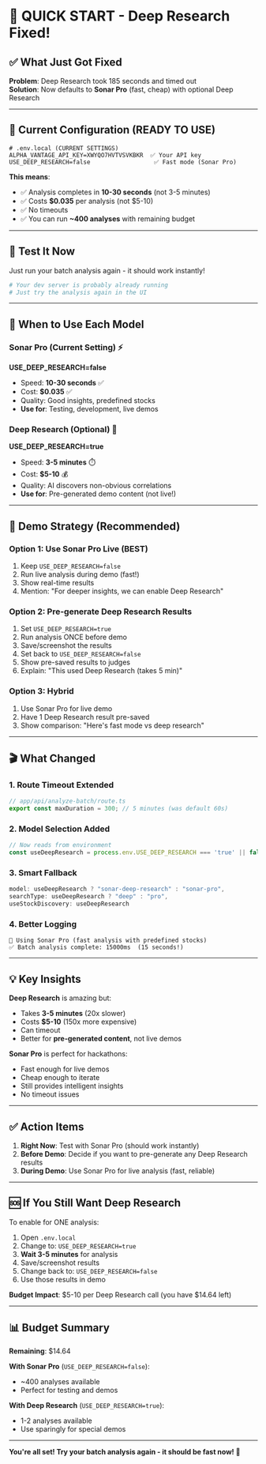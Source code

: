 # 🚀 QUICK START - Deep Research Fixed!

## ✅ What Just Got Fixed

**Problem**: Deep Research took 185 seconds and timed out  
**Solution**: Now defaults to **Sonar Pro** (fast, cheap) with optional Deep Research

---

## 🎯 Current Configuration (READY TO USE)

```env
# .env.local (CURRENT SETTINGS)
ALPHA_VANTAGE_API_KEY=XWYQO7HVTVSVKBKR  ✅ Your API key
USE_DEEP_RESEARCH=false                  ✅ Fast mode (Sonar Pro)
```

**This means**:
- ✅ Analysis completes in **10-30 seconds** (not 3-5 minutes)
- ✅ Costs **$0.035** per analysis (not $5-10)
- ✅ No timeouts
- ✅ You can run **~400 analyses** with remaining budget

---

## 🏃 Test It Now

Just run your batch analysis again - it should work instantly!

```powershell
# Your dev server is probably already running
# Just try the analysis again in the UI
```

---

## 🔄 When to Use Each Model

### Sonar Pro (Current Setting) ⚡
**USE_DEEP_RESEARCH=false**
- Speed: **10-30 seconds** ✅
- Cost: **$0.035** ✅
- Quality: Good insights, predefined stocks
- **Use for**: Testing, development, live demos

### Deep Research (Optional) 🐌
**USE_DEEP_RESEARCH=true**
- Speed: **3-5 minutes** ⏱️
- Cost: **$5-10** 💰
- Quality: AI discovers non-obvious correlations
- **Use for**: Pre-generated demo content (not live!)

---

## 📝 Demo Strategy (Recommended)

### Option 1: Use Sonar Pro Live (BEST)
1. Keep `USE_DEEP_RESEARCH=false`
2. Run live analysis during demo (fast!)
3. Show real-time results
4. Mention: "For deeper insights, we can enable Deep Research"

### Option 2: Pre-generate Deep Research Results
1. Set `USE_DEEP_RESEARCH=true`
2. Run analysis ONCE before demo
3. Save/screenshot the results
4. Set back to `USE_DEEP_RESEARCH=false`
5. Show pre-saved results to judges
6. Explain: "This used Deep Research (takes 5 min)"

### Option 3: Hybrid
1. Use Sonar Pro for live demo
2. Have 1 Deep Research result pre-saved
3. Show comparison: "Here's fast mode vs deep research"

---

## 🎬 What Changed

### 1. Route Timeout Extended
```typescript
// app/api/analyze-batch/route.ts
export const maxDuration = 300; // 5 minutes (was default 60s)
```

### 2. Model Selection Added
```typescript
// Now reads from environment
const useDeepResearch = process.env.USE_DEEP_RESEARCH === 'true' || false;
```

### 3. Smart Fallback
```typescript
model: useDeepResearch ? "sonar-deep-research" : "sonar-pro",
searchType: useDeepResearch ? "deep" : "pro",
useStockDiscovery: useDeepResearch
```

### 4. Better Logging
```
🤖 Using Sonar Pro (fast analysis with predefined stocks)
✅ Batch analysis complete: 15000ms  (15 seconds!)
```

---

## 💡 Key Insights

**Deep Research** is amazing but:
- Takes **3-5 minutes** (20x slower)
- Costs **$5-10** (150x more expensive)
- Can timeout
- Better for **pre-generated content**, not live demos

**Sonar Pro** is perfect for hackathons:
- Fast enough for live demos
- Cheap enough to iterate
- Still provides intelligent insights
- No timeout issues

---

## ✅ Action Items

1. **Right Now**: Test with Sonar Pro (should work instantly)
2. **Before Demo**: Decide if you want to pre-generate any Deep Research results
3. **During Demo**: Use Sonar Pro for live analysis (fast, reliable)

---

## 🆘 If You Still Want Deep Research

To enable for ONE analysis:

1. Open `.env.local`
2. Change to: `USE_DEEP_RESEARCH=true`
3. **Wait 3-5 minutes** for analysis
4. Save/screenshot results
5. Change back to: `USE_DEEP_RESEARCH=false`
6. Use those results in demo

**Budget Impact**: $5-10 per Deep Research call (you have $14.64 left)

---

## 📊 Budget Summary

**Remaining**: $14.64

**With Sonar Pro** (`USE_DEEP_RESEARCH=false`):
- ~400 analyses available
- Perfect for testing and demos

**With Deep Research** (`USE_DEEP_RESEARCH=true`):
- 1-2 analyses available
- Use sparingly for special demos

---

**You're all set! Try your batch analysis again - it should be fast now! 🚀**
